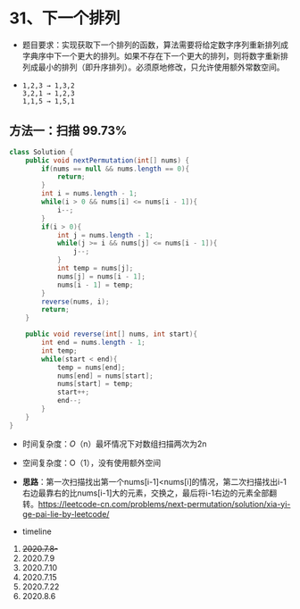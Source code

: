 # 31、下一个排列

- 题目要求：实现获取下一个排列的函数，算法需要将给定数字序列重新排列成字典序中下一个更大的排列。如果不存在下一个更大的排列，则将数字重新排列成最小的排列（即升序排列）。必须原地修改，只允许使用额外常数空间。

- ```
  1,2,3 → 1,3,2
  3,2,1 → 1,2,3
  1,1,5 → 1,5,1
  ```

## 方法一：扫描  99.73%

```java
class Solution {
    public void nextPermutation(int[] nums) {
        if(nums == null && nums.length == 0){
            return;
        }
        int i = nums.length - 1;
        while(i > 0 && nums[i] <= nums[i - 1]){
            i--;
        }
        if(i > 0){
            int j = nums.length - 1;
            while(j >= i && nums[j] <= nums[i - 1]){
                j--;
            }
            int temp = nums[j];
            nums[j] = nums[i - 1];
            nums[i - 1] = temp;
        }
        reverse(nums, i);
        return;
    }

    public void reverse(int[] nums, int start){
        int end = nums.length - 1;
        int temp;
        while(start < end){
            temp = nums[end];
            nums[end] = nums[start];
            nums[start] = temp;
            start++;
            end--; 
        }
    }
}
```

- 时间复杂度：*O*（n）最坏情况下对数组扫描两次为2n

- 空间复杂度：O（1），没有使用额外空间

- **思路**：第一次扫描找出第一个nums[i-1]<nums[i]的情况，第二次扫描找出i-1右边最靠右的比nums[i-1]大的元素，交换之，最后将i-1右边的元素全部翻转。https://leetcode-cn.com/problems/next-permutation/solution/xia-yi-ge-pai-lie-by-leetcode/

  

- timeline

1. ~~2020.7.8-~~
2. 2020.7.9
3. 2020.7.10
4. 2020.7.15
5. 2020.7.22
6. 2020.8.6